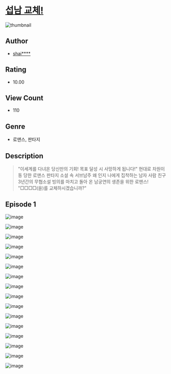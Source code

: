 # [섭남 교체!](https://comic.naver.com/challenge/list?titleId=811287)
![thumbnail](https://image-comic.pstatic.net/user_contents_data/challenge_comic/2023/05/25/upload_3906139732861006950_480x623.jpeg)

## Author
- [shai****](https://comic.naver.com/artistTitle?id=367274)

## Rating
- 10.00

## View Count
- 110

## Genre
- 로맨스, 판타지

## Description
> "이세계를 다녀온 당신만의 기회! 목표 달성 시 사망하게 됩니다!" 현대로 차원이동 당한 로맨스 판타지 소설 속 서브남주 왜 인지 나에게 집착하는 남자 사람 친구 3년간의 무협소설 빙의를 마치고 돌아 온 남궁연의 생존을 위한 로맨스! "□□□□(을)를 교체하시겠습니까?"


## Episode 1
![image](https://image-comic.pstatic.net/user_contents_data/challenge_comic/2023/05/25/367274/upload_7233116569015955764.jpeg)

![image](https://image-comic.pstatic.net/user_contents_data/challenge_comic/2023/05/25/367274/upload_7004560189288506982.jpeg)

![image](https://image-comic.pstatic.net/user_contents_data/challenge_comic/2023/05/25/367274/upload_7148391716229244003.jpeg)

![image](https://image-comic.pstatic.net/user_contents_data/challenge_comic/2023/05/25/367274/upload_7148396117802366003.jpeg)

![image](https://image-comic.pstatic.net/user_contents_data/challenge_comic/2023/05/25/367274/upload_3617014143860814691.jpeg)

![image](https://image-comic.pstatic.net/user_contents_data/challenge_comic/2023/05/25/367274/upload_3473461020904797029.jpeg)

![image](https://image-comic.pstatic.net/user_contents_data/challenge_comic/2023/05/25/367274/upload_7293919780253546288.jpeg)

![image](https://image-comic.pstatic.net/user_contents_data/challenge_comic/2023/05/25/367274/upload_7148954665360581175.jpeg)

![image](https://image-comic.pstatic.net/user_contents_data/challenge_comic/2023/05/25/367274/upload_7363722061999649072.jpeg)

![image](https://image-comic.pstatic.net/user_contents_data/challenge_comic/2023/05/25/367274/upload_7090462842397668196.jpeg)

![image](https://image-comic.pstatic.net/user_contents_data/challenge_comic/2023/05/25/367274/upload_7147323879250408290.jpeg)

![image](https://image-comic.pstatic.net/user_contents_data/challenge_comic/2023/05/25/367274/upload_3472946441695159398.jpeg)

![image](https://image-comic.pstatic.net/user_contents_data/challenge_comic/2023/05/25/367274/upload_3918467238993671219.jpeg)

![image](https://image-comic.pstatic.net/user_contents_data/challenge_comic/2023/05/25/367274/upload_4121416202494293047.jpeg)

![image](https://image-comic.pstatic.net/user_contents_data/challenge_comic/2023/05/25/367274/upload_3977304338773532976.jpeg)

![image](https://image-comic.pstatic.net/user_contents_data/challenge_comic/2023/05/25/367274/upload_7293359012160222257.jpeg)
